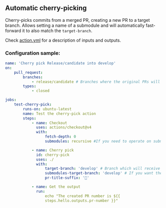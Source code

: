 ## Automatic cherry-picking

Cherry-picks commits from a merged PR, creating a new PR to a target branch.
Allows setting a name of a submodule and will automatically fast-forward it to
also match the `target-branch`.

Check [action.yml](action.yml) for a description of inputs and outputs.

### Configuration sample:

```yaml
name: 'Cherry pick Release/candidate into develop'
on:
    pull_request:
        branches:
            - release/candidate # Branches where the original PRs will be merged
        types:
            - closed

jobs:
    test-cherry-pick:
        runs-on: ubuntu-latest
        name: Test the cherry-pick action
        steps:
            - name: Checkout
              uses: actions/checkout@v4
              with:
                  fetch-depth: 0
                  submodules: recursive #If you need to operate on submodules

            - name: Cherry pick
              id: cherry-pick
              uses: ./
              with:
                  target-branch: 'develop' # Branch which will receive the automatic cherry-picks
                  submodules-target-branch: 'develop' # If you want the action to fast-forward the submodules to a specific branch
                  pr-title-suffix: '🍒'

            - name: Get the output
              run:
                  echo "The created PR number is ${{
                  steps.hello.outputs.pr-number }}"
```
